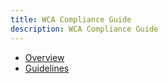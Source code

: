 ```yaml
---
title: WCA Compliance Guide
description: WCA Compliance Guide
---
```


- [Overview](01-overview.md)
- [Guidelines](02-guidelines.md)